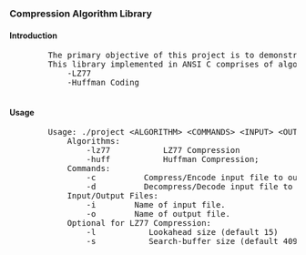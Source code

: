 <html>
	<body>
	<H3>Compression Algorithm Library</H3>
	<h4>Introduction</h4>
		<pre>
		The primary objective of this project is to demonstrate the working of compression algorithms.
		This library implemented in ANSI C comprises of algorithms:
			-LZ77 
			-Huffman Coding
		</pre>
	<h4> Usage </h4>
		<pre>
		Usage: ./project &ltALGORITHM&gt &ltCOMMANDS&gt &ltINPUT&gt &ltOUTPUT&gt
			Algorithms:
				-lz77   		LZ77 Compression
				-huff   		Huffman Compression;	
			Commands:
				-c			Compress/Encode input file to output file.
				-d 	 		Decompress/Decode input file to output file.
			Input/Output Files:
				-i <filename>		Name of input file.
				-o <filename>		Name of output file.
			Optional for LZ77 Compression:
				-l <value>   		Lookahead size (default 15)
				-s <value>   		Search-buffer size (default 4095)
		</pre>
	</body>
</html>
